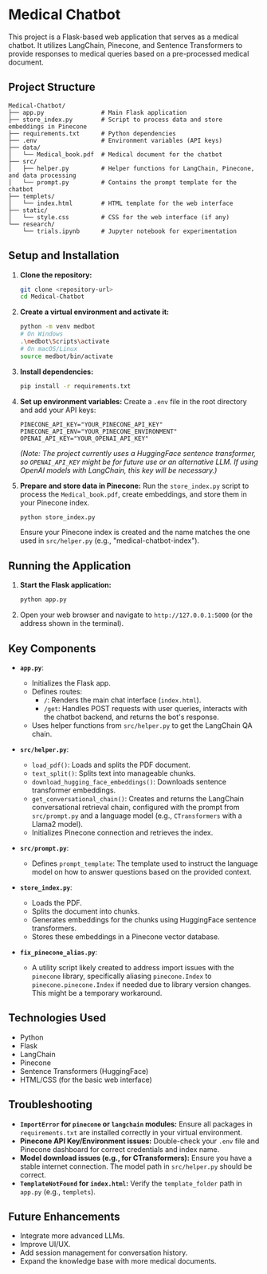 # Medical Chatbot

This project is a Flask-based web application that serves as a medical chatbot. It utilizes LangChain, Pinecone, and Sentence Transformers to provide responses to medical queries based on a pre-processed medical document.

## Project Structure

```
Medical-Chatbot/
├── app.py                # Main Flask application
├── store_index.py        # Script to process data and store embeddings in Pinecone
├── requirements.txt      # Python dependencies
├── .env                  # Environment variables (API keys)
├── data/
│   └── Medical_book.pdf  # Medical document for the chatbot
├── src/
│   ├── helper.py         # Helper functions for LangChain, Pinecone, and data processing
│   └── prompt.py         # Contains the prompt template for the chatbot
├── templets/
│   └── index.html        # HTML template for the web interface
├── static/
│   └── style.css         # CSS for the web interface (if any)
└── research/
    └── trials.ipynb      # Jupyter notebook for experimentation
```

## Setup and Installation

1.  **Clone the repository:**
    ```bash
    git clone <repository-url>
    cd Medical-Chatbot
    ```

2.  **Create a virtual environment and activate it:**
    ```bash
    python -m venv medbot
    # On Windows
    .\medbot\Scripts\activate
    # On macOS/Linux
    source medbot/bin/activate
    ```

3.  **Install dependencies:**
    ```bash
    pip install -r requirements.txt
    ```

4.  **Set up environment variables:**
    Create a `.env` file in the root directory and add your API keys:
    ```env
    PINECONE_API_KEY="YOUR_PINECONE_API_KEY"
    PINECONE_API_ENV="YOUR_PINECONE_ENVIRONMENT"
    OPENAI_API_KEY="YOUR_OPENAI_API_KEY"
    ```
    *(Note: The project currently uses a HuggingFace sentence transformer, so `OPENAI_API_KEY` might be for future use or an alternative LLM. If using OpenAI models with LangChain, this key will be necessary.)*

5.  **Prepare and store data in Pinecone:**
    Run the `store_index.py` script to process the `Medical_book.pdf`, create embeddings, and store them in your Pinecone index.
    ```bash
    python store_index.py
    ```
    Ensure your Pinecone index is created and the name matches the one used in `src/helper.py` (e.g., "medical-chatbot-index").

## Running the Application

1.  **Start the Flask application:**
    ```bash
    python app.py
    ```
2.  Open your web browser and navigate to `http://127.0.0.1:5000` (or the address shown in the terminal).

## Key Components

*   **`app.py`**:
    *   Initializes the Flask app.
    *   Defines routes:
        *   `/`: Renders the main chat interface (`index.html`).
        *   `/get`: Handles POST requests with user queries, interacts with the chatbot backend, and returns the bot's response.
    *   Uses helper functions from `src/helper.py` to get the LangChain QA chain.

*   **`src/helper.py`**:
    *   `load_pdf()`: Loads and splits the PDF document.
    *   `text_split()`: Splits text into manageable chunks.
    *   `download_hugging_face_embeddings()`: Downloads sentence transformer embeddings.
    *   `get_conversational_chain()`: Creates and returns the LangChain conversational retrieval chain, configured with the prompt from `src/prompt.py` and a language model (e.g., `CTransformers` with a Llama2 model).
    *   Initializes Pinecone connection and retrieves the index.

*   **`src/prompt.py`**:
    *   Defines `prompt_template`: The template used to instruct the language model on how to answer questions based on the provided context.

*   **`store_index.py`**:
    *   Loads the PDF.
    *   Splits the document into chunks.
    *   Generates embeddings for the chunks using HuggingFace sentence transformers.
    *   Stores these embeddings in a Pinecone vector database.

*   **`fix_pinecone_alias.py`**:
    *   A utility script likely created to address import issues with the `pinecone` library, specifically aliasing `pinecone.Index` to `pinecone.pinecone.Index` if needed due to library version changes. This might be a temporary workaround.

## Technologies Used

*   Python
*   Flask
*   LangChain
*   Pinecone
*   Sentence Transformers (HuggingFace)
*   HTML/CSS (for the basic web interface)

## Troubleshooting

*   **`ImportError` for `pinecone` or `langchain` modules:** Ensure all packages in `requirements.txt` are installed correctly in your virtual environment.
*   **Pinecone API Key/Environment issues:** Double-check your `.env` file and Pinecone dashboard for correct credentials and index name.
*   **Model download issues (e.g., for CTransformers):** Ensure you have a stable internet connection. The model path in `src/helper.py` should be correct.
*   **`TemplateNotFound` for `index.html`:** Verify the `template_folder` path in `app.py` (e.g., `templets`).

## Future Enhancements

*   Integrate more advanced LLMs.
*   Improve UI/UX.
*   Add session management for conversation history.
*   Expand the knowledge base with more medical documents.
